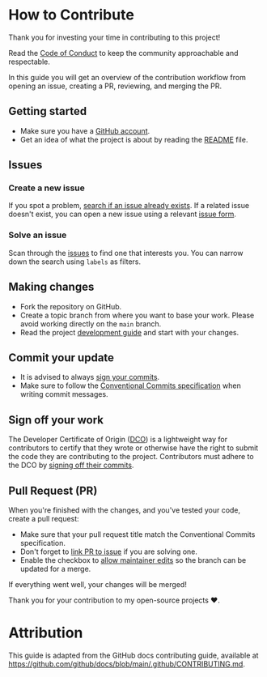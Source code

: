 
# How to Contribute

Thank you for investing your time in contributing to this project!

Read the [Code of Conduct](CODE_OF_CONDUCT.md) to keep the community approachable and respectable.

In this guide you will get an overview of the contribution workflow from opening an issue, creating a PR, reviewing, and merging the PR.


## Getting started

- Make sure you have a [GitHub account](https://github.com/join).
- Get an idea of what the project is about by reading the [README](README.md) file.


## Issues

### Create a new issue

If you spot a problem, [search if an issue already exists](https://docs.github.com/en/github/searching-for-information-on-github/searching-on-github/searching-issues-and-pull-requests#search-by-the-title-body-or-comments). If a related issue doesn't exist, you can open a new issue using a relevant [issue form](https://github.com/x55xaa/arduck/issues/new/choose).

### Solve an issue

Scan through the [issues](https://github.com/x55xaa/arduck/issues) to find one that interests you. You can narrow down the search using `labels` as filters.


## Making changes

- Fork the repository on GitHub.
- Create a topic branch from where you want to base your work. Please avoid working directly on the `main` branch.
- Read the project [development guide](DEVELOPMENT.md) and start with your changes.

 
## Commit your update

- It is advised to always [sign your commits](https://docs.github.com/en/authentication/managing-commit-signature-verification/signing-commits).
- Make sure to follow the [Conventional Commits specification](https://www.conventionalcommits.org/en/v1.0.0) when writing commit messages.


## Sign off your work

The Developer Certificate of Origin ([DCO](http://developercertificate.org/)) is a lightweight way for contributors to certify that they wrote or otherwise have the right to submit the code they are contributing to the project. Contributors must adhere to the DCO by [signing off their commits](https://git-scm.com/docs/git-commit#Documentation/git-commit.txt--s).


## Pull Request (PR)

When you're finished with the changes, and you've tested your code, create a pull request:

- Make sure that your pull request title match the Conventional Commits specification.
- Don't forget to [link PR to issue](https://docs.github.com/en/issues/tracking-your-work-with-issues/linking-a-pull-request-to-an-issue) if you are solving one.
- Enable the checkbox to [allow maintainer edits](https://docs.github.com/en/pull-requests/collaborating-with-pull-requests/working-with-forks/allowing-changes-to-a-pull-request-branch-created-from-a-fork) so the branch can be updated for a merge.

If everything went well, your changes will be merged!

Thank you for your contribution to my open-source projects ❤️.


# Attribution

This guide is adapted from the GitHub docs contributing guide, available at https://github.com/github/docs/blob/main/.github/CONTRIBUTING.md.
